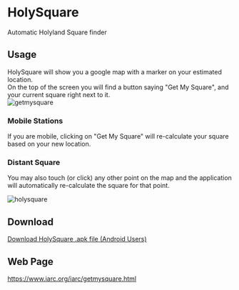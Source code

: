 # HolySquare
Automatic Holyland Square finder<br>

## Usage
HolySquare will show you a google map with a marker on your estimated location.<br>
On the top of the screen you will find a button saying "Get My Square", and your current square right next to it.<br>
![getmysquare](https://cloud.githubusercontent.com/assets/24712835/24194611/62a4f3cc-0eff-11e7-810e-cc20b31e30ec.PNG)

### Mobile Stations
If you are mobile, clicking on "Get My Square" will re-calculate your square based on your new location.<br>

### Distant Square
You may also touch (or click) any other point on the map and the application will automatically re-calculate the square for that point.<br>

![holysquare](https://cloud.githubusercontent.com/assets/24712835/22521217/fc7501c4-e8bf-11e6-8be3-4bd45ca5d98e.PNG)

## Download
<a href="https://github.com/4Z1KD/HolySquare/raw/master/HolySquare.apk">Download HolySquare .apk file (Android Users)</a>

## Web Page
<a href="https://www.iarc.org/iarc/getmysquare.html">https://www.iarc.org/iarc/getmysquare.html</a>
